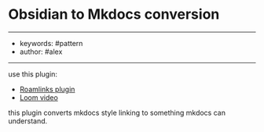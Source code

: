# Obsidian to Mkdocs conversion
---
- keywords: #pattern 
- author: #alex
---
use this plugin: 

- [Roamlinks plugin](https://github.com/Jackiexiao/mkdocs-roamlinks-plugin)
- [Loom video](https://www.loom.com/share/b43049e0e4154b8f8e9f184d15706468)

this plugin converts mkdocs style linking to something mkdocs can understand. 
